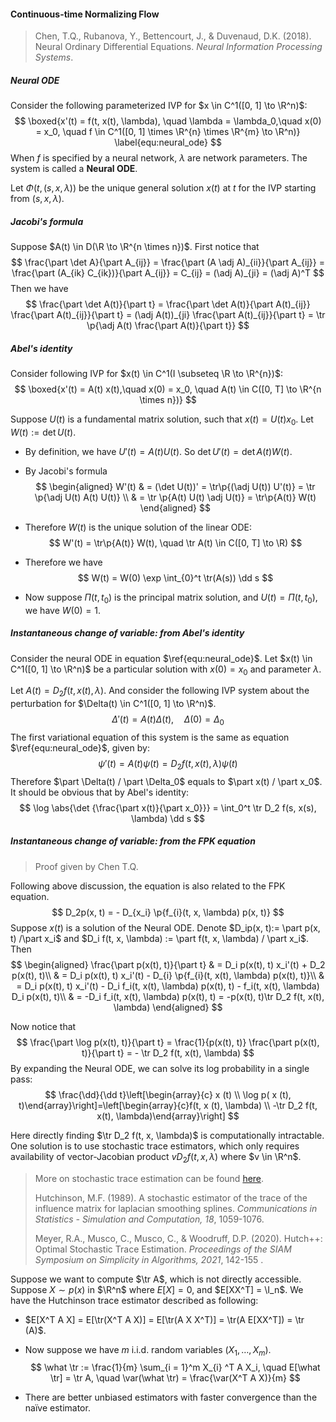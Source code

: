 #### Continuous-time Normalizing Flow

> Chen, T.Q., Rubanova, Y., Bettencourt, J., & Duvenaud, D.K. (2018). Neural Ordinary Differential Equations. *Neural Information Processing Systems*.

##### Neural ODE

Consider the following parameterized IVP for $x \in C^1([0, 1] \to \R^n)$:
$$
\boxed{x'(t) = f(t, x(t), \lambda), \quad \lambda = \lambda_0,\quad x(0) = x_0, \quad f \in C^1([0, 1] \times \R^{n} \times \R^{m} \to \R^n)}
\label{equ:neural_ode}
$$
When $f$ is specified by a neural network, $\lambda$ are network parameters. The system is called a **Neural ODE**.

Let $\Phi(t, (s, x, \lambda))$ be the unique general solution $x(t)$ at $t$ for the IVP starting from $(s, x, \lambda)$.

##### Jacobi's formula

Suppose $A(t) \in D(\R \to \R^{n \times n})$. First notice that
$$
\frac{\part \det A}{\part A_{ij}} = \frac{\part (A \adj A)_{ii}}{\part A_{ij}} = \frac{\part (A_{ik} C_{ik})}{\part A_{ij}} = C_{ij} = (\adj A)_{ji} = (\adj A)^T
$$
Then we have
$$
\frac{\part \det A(t)}{\part t} = \frac{\part \det A(t)}{\part A(t)_{ij}} \frac{\part A(t)_{ij}}{\part t} = (\adj A(t))_{ji} \frac{\part A(t)_{ij}}{\part t} = \tr \p{\adj A(t) \frac{\part A(t)}{\part t}}
$$

##### Abel's identity

Consider following IVP for $x(t) \in C^1(I \subseteq \R \to \R^{n})$:
$$
\boxed{x'(t) = A(t) x(t),\quad x(0) = x_0, \quad A(t) \in C([0, T] \to \R^{n \times n})}
$$

Suppose $U(t)$ is a fundamental matrix solution, such that $x(t) = U(t) x_0$. Let $W(t) := \det U(t)$.

- By definition, we have $U'(t) = A(t) U(t)$. So $\det U'(t) = \det A(t) W(t)$.

- By Jacobi's formula
  $$
  \begin{aligned}
  W'(t) & = (\det U(t))' = \tr\p{(\adj U(t)) U'(t)} = \tr \p{\adj U(t) A(t) U(t)} \\
  & = \tr \p{A(t) U(t) \adj U(t)} = \tr\p{A(t)} W(t)
  \end{aligned}
  $$

- Therefore $W(t)$ is the unique solution of the linear ODE:
  $$
  W'(t) = \tr\p{A(t)} W(t), \quad \tr A(t) \in C([0, T] \to \R)
  $$
  
- Therefore we have
  $$
  W(t) = W(0) \exp \int_{0}^t \tr(A(s)) \dd s
  $$

- Now suppose $\Pi(t, t_0)$ is the principal matrix solution, and $U(t) = \Pi(t, t_0)$, we have $W(0) = 1$.

##### Instantaneous change of variable: from Abel's identity

Consider the neural ODE in equation $\ref{equ:neural_ode}$. Let $x(t) \in C^1([0, 1] \to \R^n)$ be a particular solution with $x(0) = x_0$ and parameter $\lambda$.

Let $A(t) = D_2f(t, x(t), \lambda)$. And consider the following IVP system about the perturbation for $\Delta(t) \in C^1([0, 1] \to \R^n)$.
$$
\Delta'(t) = A(t)\Delta(t), \quad \Delta(0) = \Delta_0
\label{equation:ode_path_linearize}
$$
The first variational equation of this system is the same as equation $\ref{equ:neural_ode}$, given by:
$$
\psi'(t) = A(t) \psi(t) = D_2 f(t, x(t), \lambda) \psi(t)
$$
Therefore $\part \Delta(t) / \part \Delta_0$ equals to $\part x(t) / \part x_0$. It should be obvious that by Abel's identity:
$$
\log \abs{\det {\frac{\part x(t)}{\part x_0}}} = \int_0^t \tr D_2 f(s, x(s), \lambda) \dd s
$$

##### Instantaneous change of variable: from the FPK equation

> Proof given by Chen T.Q.

Following above discussion, the equation is also related to the FPK equation.
$$
D_2p(x, t) = - D_{x_i} \p{f_{i}(t, x, \lambda) p(x, t)}
$$
Suppose $x(t)$ is a solution of the Neural ODE. Denote $D_ip(x, t):= \part p(x, t) /\part x_i$ and $D_i f(t, x, \lambda) := \part f(t, x, \lambda) / \part x_i$. Then
$$
\begin{aligned}
\frac{\part p(x(t), t)}{\part t} & = D_i p(x(t), t) x_i'(t) + D_2 p(x(t), t)\\
& = D_i p(x(t), t) x_i'(t) - D_{i} \p{f_{i}(t, x(t), \lambda) p(x(t), t)}\\
& = D_i p(x(t), t) x_i'(t) - D_i f_i(t, x(t), \lambda) p(x(t), t) - f_i(t, x(t), \lambda) D_i p(x(t), t)\\
& = -D_i f_i(t, x(t), \lambda) p(x(t), t) = -p(x(t), t)\tr D_2 f(t, x(t), \lambda)
\end{aligned}
$$

Now notice that
$$
\frac{\part \log p(x(t), t)}{\part t} = \frac{1}{p(x(t), t)} \frac{\part p(x(t), t)}{\part t} = - \tr D_2 f(t, x(t), \lambda)
$$
By expanding the Neural ODE, we can solve its log probability in a single pass:
$$
\frac{\dd}{\dd t}\left[\begin{array}{c} x (t) \\ \log p( x (t), t)\end{array}\right]=\left[\begin{array}{c}f(t, x (t), \lambda) \\ -\tr D_2 f(t, x(t), \lambda)\end{array}\right]
$$

Here directly finding $\tr D_2 f(t, x, \lambda)$ is computationally intractable. One solution is to use stochastic trace estimators, which only requires availability of vector-Jacobian product $v D_2 f(t, x, \lambda)$ where $v \in \R^n$.

> More on stochastic trace estimation can be found [here](https://www.ethanepperly.com/index.php/2023/01/26/stochastic-trace-estimation/).
>
> Hutchinson, M.F. (1989). A stochastic estimator of the trace of the influence matrix for laplacian smoothing splines. *Communications in Statistics - Simulation and Computation, 18*, 1059-1076.
>
> Meyer, R.A., Musco, C., Musco, C., & Woodruff, D.P. (2020). Hutch++: Optimal Stochastic Trace Estimation. *Proceedings of the SIAM Symposium on Simplicity in Algorithms, 2021*, 142-155 .

Suppose we want to compute $\tr A$, which is not directly accessible. Suppose $X \sim p(x)$ in $\R^n$ where $E[X] = 0$, and $E[XX^T] = \I_n$. We have the Hutchinson trace estimator described as following:

- $E[X^T A X] = E[\tr(X^T A X)] = E[\tr(A X X^T)] = \tr(A E[XX^T]) = \tr (A)$.

- Now suppose we have $m$ i.i.d. random variables $(X_1, \ldots, X_m)$.
  $$
  \what \tr := \frac{1}{m} \sum_{i = 1}^m X_{i} ^T A X_i, \quad E[\what \tr] = \tr A, \quad \var(\what \tr) = \frac{\var(X^T A X)}{m}
  $$

- There are better unbiased estimators with faster convergence than the naïve estimator.



